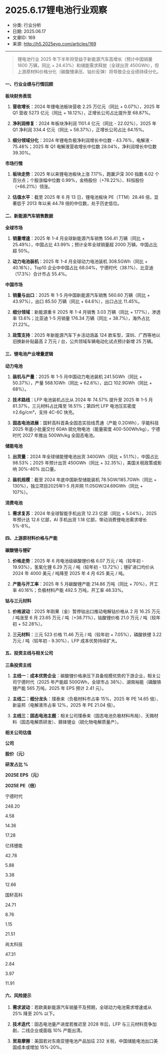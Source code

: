 # 2025.6.17锂电池行业观察

- 分类: 行业分析
- 日期: 2025.06.17
- 文章ID: 169
- 来源: http://h5.2025eyp.com/articles/169

---

> 锂电池行业 2025 年下半年将受益于新能源汽车高增长（预计中国销量 1600 万辆，同比 + 24.43%）和储能需求释放（全球出货 450GWh），但上游原材料价格分化（碳酸锂承压、钴价反弹）将导致企业业绩持续分化。

#### **一、行业业绩与行情回顾**

**板块财务表现**

1. **营收增长**：2024 年锂电池板块营收 2.25 万亿元（同比 + 0.07%），2025 年 Q1 营收 5273 亿元（同比 + 18.12%），正增长公司占比提升至 68.87%。

2. **净利润修复**：2024 年板块净利润 1101.4 亿元（同比 - 22.02%），2025 年 Q1 净利润 334.4 亿元（同比 + 58.37%），正增长公司占比 64.15%。

3. **细分领域分化**：2024 年锂电负极净利润增长中位数 - 43.76%，电解液 - 75.48%；2025 年 Q1 电解液营收增长中位数 28.04%，净利润增长中位数 39.30%。

**市场行情**

1. **板块走势**：2025 年以来锂电池板块上涨 7.17%，跑赢沪深 300 指数 6.02 个百分点；个股涨幅中位数 0.99%，金杨股份（+78.22%）、科恒股份（+66.21%）领涨。

2. **估值水平**：截至 2025 年 6 月 13 日，锂电池板块 PE（TTM）28.46 倍，显著低于 2013 年以来 44.78 倍的中位数，处于历史低位。

#### **二、新能源汽车销售数据**

**全球市场**

1. **销量增速**：2025 年 1-4 月全球新能源汽车销售 556.41 万辆（同比 + 25.49%），中国占比 43.99%；预计全年全球销量超 2000 万辆，中国占比超 50%。

2. **动力电池装机**：2025 年 1-4 月全球动力电池装机 308.5GWh（同比 + 40.16%），Top10 企业中中国占比 68.04%，宁德时代（38.1%）、比亚迪（17.3%）合计市占 55.4%。

**中国市场**

1. **销量与出口**：2025 年 1-5 月中国新能源汽车销售 560.60 万辆（同比 + 43.97%），出口 85.50 万辆（同比 + 64.6%），出口占比 11.45%。

2. **细分领域**：新能源重卡 2025 年 1-4 月销售 3.03 万辆（同比 + 177%），渗透率 13.6%；比亚迪 1-5 月销量 176.34 万辆（同比 + 38.7%），海外占比 21.22%。

3. **政策支持**：2025 年新能源汽车下乡活动涵盖 124 款车型，深圳、广西等地以旧换新补贴最高 2 万元 / 台，公共领域车辆电动化试点预计新增 25 万辆。

#### **三、锂电池产业增量逻辑**

**动力电池**

1. **装机与产量**：2025 年 1-5 月中国动力电池装机 241.5GWh（同比 + 50.37%），产量 568.1GWh（同比 + 62.6%），出口 102.9GWh（同比 + 68%）。

2. **技术路线**：LFP 电池装机占比从 2024 年 74.57% 提升至 2025 年 1-5 月 81.37%，三元材料占比降至 18.51%；第四代 LFP 电池压实密度≥2.6g/cm³，支持 4C-6C 快充。

3. **固态电池进展**：国轩高科首条全固态实验线贯通（产能 0.2GWh），孚能科技 2025 年底小批量交付 60Ah 硫化物电池（能量密度 400-500Wh/kg），宁德时代 2027 年推出 500Wh/kg 全固态电池。

**储能电池**

1. **出货量**：2024 年全球储能锂电池出货 340GWh（同比 + 51.1%），中国占比 98.53%；2025 年预计出货 450GWh（同比 + 32.35%），美国关税政策或影响 30%-40% 出口量。

2. **装机规模**：截至 2024 年底中国新型储能装机 78.5GW/185.7GWh（同比 + 130%），独立项目2025年1-5 月并网 11.05GW/24.69GWh（同比 + 107%）。

**消费电池**

1. **需求复苏**：2024 年全球智能手机出货 12.23 亿部（同比 + 5.04%），2025 年预计达 12.6 亿部，AI 手机出货 1.18 亿部，带动消费锂电池需求增长 5%-8%。

#### **四、上游原材料价格与产能**

**碳酸锂与锂矿**

1. **价格走势**：2025 年 6 月电池级碳酸锂价格 6.07 万元 / 吨（较年初 - 19.93%），氢氧化锂 6.29 万元 / 吨（较年初 - 13.72%）；锂矿进口均价从 2024 年 4000 美元 / 吨降至 2025 年 4 月 625 美元 / 吨。

2. **产能与开工率**：2025 年 5 月碳酸锂产能 214.86 万吨（同比 + 70%），开工率 40.16%；负极材料产能 492.5 万吨，开工率 48.33%。

**钴与三元材料**

1. **价格波动**：2025 年刚果（金）暂停钴出口推动电解钴价格从 2 月 16.25 万元 / 吨涨至 6 月 23.65 万元 / 吨（+38.71%），钴酸锂价格 21.0 万元 / 吨（较年初 + 52.28%）。

2. **三元材料**：三元 523 价格 11.46 万元 / 吨（较年初 + 7.05%），磷酸铁锂 3.22 万元 / 吨（较年初 - 9.30%），LFP 成本优势持续扩大。

#### **五、投资主线与相关公司**

**三条投资主线**

1. **主线一：成本优势企业**：碳酸锂价格承压下具备规模优势的下游企业，相关公司宁德时代（2025 年产能超 500GWh，全球市占 38%）、湖南裕能（磷酸铁锂产能 565 万吨，2025 年 EPS 预计 2.41 元）。

2. **主线二：细分龙头**：璞泰来（负极材料市占率 15%，2025 年 PE 14.65 倍）、新宙邦（电解液市占率 12%，2025 年 PE 21.04 倍）。

3. **主线三：固态电池主题**：相关公司璞泰来（固态电池负极材料布局）、天赐材料（固态电解质研发）、赣锋锂业（硫化物电解质量产）。

**相关公司估值**

**公司**

**股价（元）**

**研发占比 %**

**2025E EPS（元）**

**2025E PE（倍）**

宁德时代

248.20

4.58

14.36

17.28

亿纬锂能

42.78

5.88

3.38

12.66

国轩高科

24.71

8.76

1.15

21.51

尚太科技

47.31

2.84

3.97

11.91

#### **六、风险提示**

1. **需求波动**：若欧美新能源汽车销量不及预期，全球动力电池需求增速或从 25% 降至 20% 以下。

2. **技术迭代**：固态电池量产进度若推迟至 2028 年后，LFP 与三元材料竞争加剧，二线企业或面临 10% 产能出清。

3. **贸易摩擦**：美国若对东南亚锂电池产品加征 232 关税，中国储能电池出口美国成本或增加 15%-20%。
